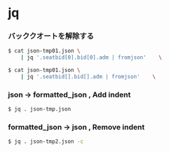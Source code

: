 # jq


### バッククオートを解除する

```bash
$ cat json-tmp01.json \
    | jq '.seatbid[0].bid[0].adm | fromjson'    \

$ cat json-tmp01.json \
    | jq '.seatbid[].bid[].adm | fromjson'    \
``` 


### json -> formatted_json , Add indent

```bash
$ jq . json-tmp.json 
```


### formatted_json -> json , Remove indent

```bash
$ jq . json-tmp2.json -c
```

